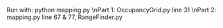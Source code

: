 Run with: python mapping.py
\nPart 1: OccupancyGrid.py line 31
\nPart 2: mapping.py line 67 & 77, RangeFinder.py
